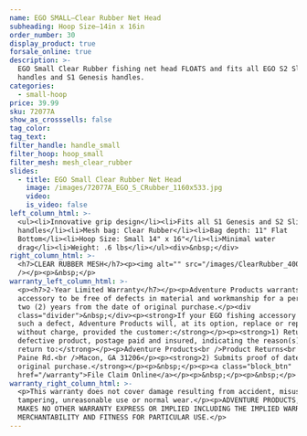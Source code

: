 ```yaml
---
name: EGO SMALL—Clear Rubber Net Head
subheading: Hoop Size—14in x 16in
order_number: 30
display_product: true
forsale_online: true
description: >-
  EGO Small Clear Rubber fishing net head FLOATS and fits all EGO S2 Slider
  handles and S1 Genesis handles.
categories:
  - small-hoop
price: 39.99
sku: 72077A
show_as_crosssells: false
tag_color:
tag_text:
filter_handle: handle_small
filter_hoop: hoop_small
filter_mesh: mesh_clear_rubber
slides:
  - title: EGO Small Clear Rubber Net Head
    image: /images/72077A_EGO_S_CRubber_1160x533.jpg
    video:
    is_video: false
left_column_html: >-
  <ul><li>Innovative grip design</li><li>Fits all S1 Genesis and S2 Slider
  handles</li><li>Mesh bag: Clear Rubber</li><li>Bag depth: 11" Flat
  Bottom</li><li>Hoop Size: Small 14" x 16"</li><li>Minimal water
  drag</li><li>Weight: .6 lbs</li></ul><div>&nbsp;</div>
right_column_html: >-
  <h7>CLEAR RUBBER MESH</h7><p><img alt="" src="/images/ClearRubber_400x150.jpg"
  /></p><p>&nbsp;</p>
warranty_left_column_html: >-
  <p><h7>2-Year Limited Warranty</h7></p><p>Adventure Products warrants your EGO
  accessory to be free of defects in material and workmanship for a period of
  two (2) years from the date of original purchase.</p><div
  class="divider">&nbsp;</div><p><strong>If your EGO fishing accessory exhibits
  such a defect, Adventure Products will, at its option, replace or repair it
  without charge, provided the customer:</strong></p><p><strong>1) Returns the
  defective product, postage paid and insured, indicating the reason(s) for the
  return to:</strong></p><p>Adventure Products<br />Product Returns<br />889 Guy
  Paine Rd.<br />Macon, GA 31206</p><p><strong>2) Submits proof of date of
  original purchase.</strong></p><p>&nbsp;</p><p><a class="block_btn"
  href="/warranty">File Claim Online</a></p><p>&nbsp;</p><p>&nbsp;</p>
warranty_right_column_html: >-
  <p>This warranty does not cover damage resulting from accident, misuse, abuse,
  tampering, unreasonable use or normal wear.</p><p>ADVENTURE PRODUCTS, INC.
  MAKES NO OTHER WARRANTY EXPRESS OR IMPLIED INCLUDING THE IMPLIED WARRANTIES OF
  MERCHANTABILITY AND FITNESS FOR PARTICULAR USE.</p>
---
```

